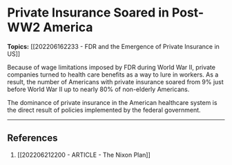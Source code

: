 # Private Insurance Soared in Post-WW2 America
**Topics:** [[202206162233 - FDR and the Emergence of Private Insurance in US]]

Because of wage limitations imposed by FDR during World War II, private companies turned to health care benefits as a way to lure in workers. As a result, the number of Americans with private insurance soared from 9% just before World War II up to nearly 80% of non-elderly Americans.

The dominance of private insurance in the American healthcare system is the direct result of policies implemented by the federal government. 


---
## References
1. [[202206212200 - ARTICLE - The Nixon Plan]]
